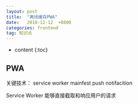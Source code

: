```yaml
---
layout: post
title:  "离线缓存PWA"
date:   2018-12-12  +0800
categories: frontend
tag: 知识点
---
```


* content
{:toc}


## PWA
关键技术：
service worker
mainfest
push notifacition

Service Worker
能够直接截取和响应用户的请求